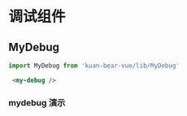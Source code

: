# 调试组件

## MyDebug
```js
import MyDebug from 'kuan-bear-vue/lib/MyDebug' 
```
```html
 <my-debug />
```

### mydebug 演示

<my-debug />

